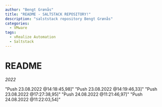 ```yaml
---
author: "Bengt Grønås"
title: "README - SALTSTACK REPOSITORY!"
description: "salststack repository Bengt Grønås"
categories:
  - VMware
tags:
  - vRealize Automation
  - Saltstack
---
```


# README
*2022* 

"Push 23.08.2022 @14:18:45,98]"
"Push 23.08.2022 @14:19:46,33]"
"Push 23.08.2022 @17:27:38,95]"
"Push 24.08.2022 @11:21:46,97]"
"Push 24.08.2022 @11:22:03,54]"
